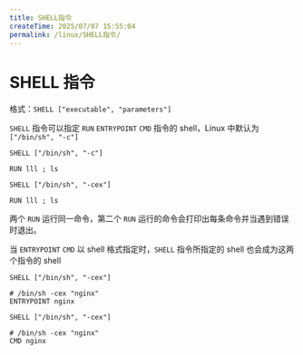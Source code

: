 ```yaml
---
title: SHELL指令
createTime: 2025/07/07 15:55:04
permalink: /linux/SHELL指令/
---
```

# SHELL 指令

格式：`SHELL ["executable", "parameters"]`

`SHELL` 指令可以指定 `RUN` `ENTRYPOINT` `CMD` 指令的 shell，Linux 中默认为 `["/bin/sh", "-c"]`

```docker
SHELL ["/bin/sh", "-c"]

RUN lll ; ls

SHELL ["/bin/sh", "-cex"]

RUN lll ; ls
```

两个 `RUN` 运行同一命令，第二个 `RUN` 运行的命令会打印出每条命令并当遇到错误时退出。

当 `ENTRYPOINT` `CMD` 以 shell 格式指定时，`SHELL` 指令所指定的 shell 也会成为这两个指令的 shell

```docker
SHELL ["/bin/sh", "-cex"]

# /bin/sh -cex "nginx"
ENTRYPOINT nginx
```

```docker
SHELL ["/bin/sh", "-cex"]

# /bin/sh -cex "nginx"
CMD nginx
```